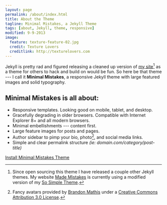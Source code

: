 ```yaml
---
layout: page
permalink: /about/index.html
title: About the Theme
tagline: Minimal Mistakes, a Jekyll Theme
tags: [about, Jekyll, theme, responsive]
modified: 9-9-2013
image:
  feature: texture-feature-02.jpg
  credit: Texture Lovers
  creditlink: http://texturelovers.com
---
```


Jekyll is pretty rad and figured releasing a cleaned up version of [my site](http://mademistakes.com)[^1] as a theme for others to hack and build on would be fun. So here be that theme --- I call it **Minimal Mistakes**, a responsive Jekyll theme with large featured images and solid typography. 

## Minimal Mistakes is all about:

* Responsive templates. Looking good on mobile, tablet, and desktop.
* Gracefully degrading in older browsers. Compatible with Internet Explorer 8+ and all modern browsers. 
* Minimal embellishments --- content first.
* Large feature images for posts and pages.
* Author sidebar to pimp your bio, photo[^2], and social media links.
* Simple and clear permalink structure *(ie: domain.com/category/post-title)*

<a markdown="0" href="{{ site.baseurl }}/theme-setup" class="btn">Install Minimal Mistakes Theme</a>

[^1]: Since open sourcing this theme I have released a couple other Jekyll themes. My website [Made Mistakes](http://mademistakes.com) is currently using a modified version of my [So Simple Theme](http://mmistakes.github.io/so-simple-theme/).

[^2]: Fancy avatars provided by [Brandon Mathis](http://brandonmathis.com/projects/fancy-avatars/demo/) under a [Creative Commons Attribution 3.0 License](http://creativecommons.org/licenses/by/3.0/).